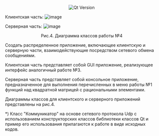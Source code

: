 <p align = "center">
  <img src = "https://img.shields.io/badge/Qt_Creator-5.0.2-41CD52?style=plastic&logo=Qt&labelColor=black" alt = "Qt Version">
</p>

Клиентская часть:
![image](https://github.com/suzzerain/OOP_Labs/assets/101402419/741c4f38-c483-42c6-98f1-eeeb6ce0a724)


Серверная часть:
![image](https://github.com/suzzerain/OOP_Labs/assets/101402419/a4abdf8b-812d-4656-90d6-91dab5e20b03)

<p align = "center"> Рис.4. Диаграмма классов работы №4 </p>

Создать распределенное приложение, включающее клиентскую и серверную части, взаимодействующие посредством сетевого обмена сообщениями.

Клиентская часть представляет собой GUI приложение, реализующее интерфейс аналогичный работе №3.

Серверная часть представляет собой консольное приложение, предназначенное для выполнения перечисленных в меню работы №1 функций над квадратной матрицей с рациональными элементами.

Диаграммы классов для клиентского и серверного приложений представлены на рис.4. 

*) Класс "Коммуникатор" на основе сетевого протокола Udp с использованием конструкторских классов библиотеки классов Qt и пример его использования прилагаются к работе в виде исходных кодов.
